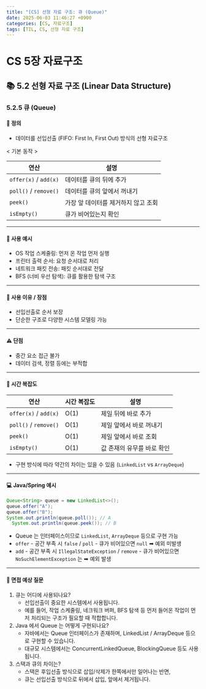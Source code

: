 ```yaml
---
title: "[CS] 선형 자료 구조: 큐 (Queue)"
date: 2025-06-03 11:46:27 +0900
categories: [CS, 자료구조]
tags: [TIL, CS, 선형 자료 구조]
---
```

# CS 5장 자료구조
## 📚 5.2 선형 자료 구조 (Linear Data Structure)

### 5.2.5 큐 (Queue)
#### 📘 정의
- 데이터를 선입선출 (FIFO: First In, First Out) 방식의 선형 자료구조

< 기본 동작 >

| 연산               | 설명                   |
|------------------|----------------------|
| `offer(x)` / `add(x)` | 데이터를 큐의 뒤에 추가        |
| `poll()` / `remove()` | 데이터를 큐의 앞에서 꺼내기      |
| `peek()`         | 가장 앞 데이터를 제거하지 않고 조회 |
| `isEmpty()`      | 큐가 비어있는지 확인          |

---

#### 📌 사용 예시

- OS 작업 스케줄링: 먼저 온 작업 먼저 실행
- 프린터 출력 순서: 요청 순서대로 처리
- 네트워크 패킷 전송: 패킷 순서대로 전달
- BFS (너비 우선 탐색): 큐를 활용한 탐색 구조

---

#### 🎯 사용 이유 / 장점
- 선입선출로 순서 보장
- 단순한 구조로 다양한 시스템 모델링 가능

---

#### ⚠️ 단점
- 중간 요소 접근 불가
- 데이터 검색, 정렬 등에는 부적합

---

#### 🏢 시간 복잡도

| 연산                    | 시간 복잡도  | 설명              |
|-----------------------|---------|-----------------|
| `offer(x)` / `add(x)` | O(1)    | 제일 뒤에 바로 추가     |
| `poll()` / `remove()` | O(1)    | 제일 앞에서 바로 꺼내기   |
| `peek()`              | O(1)    | 제일 앞에서 바로 조회    |
| `isEmpty()`           | O(1)    | 값 존재의 유무를 바로 확인 |


- 구현 방식에 따라 약간의 차이는 있을 수 있음 (`LinkedList` vs `ArrayDeque`)

---

#### 💻 Java/Spring 예시

```java
Queue<String> queue = new LinkedList<>();
queue.offer("A");
queue.offer("B");
System.out.println(queue.poll()); // A
  System.out.println(queue.peek()); // B
```

- Queue 는 인터페이스이므로 `LinkedList`, `ArrayDeque` 등으로 구현 가능
- `offer` - 공간 부족 시 `false` / `poll` - 큐가 비어있으면 `null` ➡︎ 예외 미발생
- `add` - 공간 부족 시 `IllegalStateException` / `remove` - 큐가 비어있으면 `NoSuchElementException` 는 ➡︎ 예외 발생

---

#### 🎤 면접 예상 질문
1. 큐는 어디에 사용되나요?
   - 선입선출이 중요한 시스템에서 사용됩니다.
   - 예를 들어, 작업 스케줄링, 네크워크 버퍼, BFS 탐색 등 먼저 들어온 작업이 먼저 처리되는 구조가 필요할 때 적합합니다.
2. Java 에서 Queue 는 어떻게 구현되나요?
   - 자바에서는 Queue 인터페이스가 존재하며, LinkedList / ArrayDeque 등으로 구현할 수 있습니다.
   - 대규모 시스템에서는 ConcurrentLinkedQueue, BlockingQueue 등도 사용됩니다.
3. 스택과 큐의 차이는?
   - 스택은 후입선출 방식으로 삽입/삭제가 한쪽에서만 일어나는 반면,
   - 큐는 선입선출 방식으로 뒤에서 삽입, 앞에서 제거됩니다.
